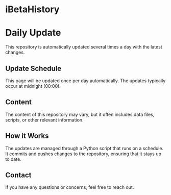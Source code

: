 # iBetaHistory

# Daily Update

This repository is automatically updated several times a day with the latest changes.

## Update Schedule

This page will be updated once per day automatically. The updates typically occur at midnight (00:00).

## Content

The content of this repository may vary, but it often includes data files, scripts, or other relevant information.

## How it Works

The updates are managed through a Python script that runs on a schedule. It commits and pushes changes to the repository, ensuring that it stays up to date.

## Contact

If you have any questions or concerns, feel free to reach out.
